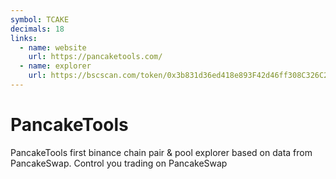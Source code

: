 ```yaml
---
symbol: TCAKE
decimals: 18
links:
  - name: website
    url: https://pancaketools.com/
  - name: explorer
    url: https://bscscan.com/token/0x3b831d36ed418e893F42d46ff308C326C239429f
---
```


# PancakeTools

PancakeTools first binance chain pair & pool explorer based on data from PancakeSwap. Control you trading on PancakeSwap
